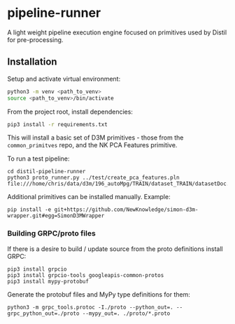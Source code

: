 # pipeline-runner

A light weight pipeline execution engine focused on primitives used by Distil for pre-processing.

## Installation

Setup and activate virtual environment:

```bash
python3 -m venv <path_to_venv>
source <path_to_venv>/bin/activate
```

From the project root, install dependencies:

```bash
pip3 install -r requirements.txt
```

This will install a basic set of D3M primitives - those from the `common_primitves` repo, and the NK PCA Features primitive.

To run a test pipeline:

```shell
cd distil-pipeline-runner
python3 proto_runner.py ../test/create_pca_features.pln file:///home/chris/data/d3m/196_autoMpg/TRAIN/dataset_TRAIN/datasetDoc.json
```

Additional primitives can be installed manually. Example:

```shell
pip install -e git+https://github.com/NewKnowledge/simon-d3m-wrapper.git#egg=SimonD3MWrapper
```

### Building GRPC/proto files

If there is a desire to build / update source from the proto definitions install GRPC:

```shell
pip3 install grpcio
pip3 install grpcio-tools googleapis-common-protos
pip3 install mypy-protobuf
```

Generate the protobuf files and MyPy type definitions for them:

```shell
python3 -m grpc_tools.protoc -I./proto --python_out=. --grpc_python_out=./proto --mypy_out=. ./proto/*.proto
```
